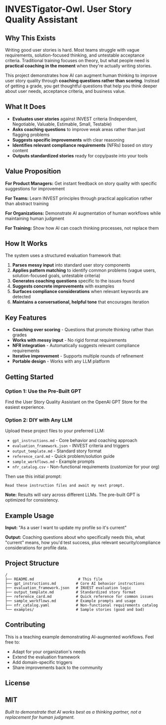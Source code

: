 # INVESTigator-Owl. User Story Quality Assistant

## Why This Exists

Writing good user stories is hard. Most teams struggle with vague requirements, solution-focused thinking, and untestable acceptance criteria. Traditional training focuses on theory, but what people need is **practical coaching in the moment** when they're actually writing stories.

This project demonstrates how AI can augment human thinking to improve user story quality through **coaching questions rather than scoring**. Instead of getting a grade, you get thoughtful questions that help you think deeper about user needs, acceptance criteria, and business value.

## What It Does

- **Evaluates user stories** against INVEST criteria (Independent, Negotiable, Valuable, Estimable, Small, Testable)
- **Asks coaching questions** to improve weak areas rather than just flagging problems
- **Suggests specific improvements** with clear reasoning
- **Identifies relevant compliance requirements** (NFRs) based on story content
- **Outputs standardized stories** ready for copy/paste into your tools

## Value Proposition

**For Product Managers:** Get instant feedback on story quality with specific suggestions for improvement

**For Teams:** Learn INVEST principles through practical application rather than abstract training

**For Organizations:** Demonstrate AI augmentation of human workflows while maintaining human judgment

**For Training:** Show how AI can coach thinking processes, not replace them

## How It Works

The system uses a structured evaluation framework that:

1. **Parses messy input** into standard user story components
2. **Applies pattern matching** to identify common problems (vague users, solution-focused goals, untestable criteria)
3. **Generates coaching questions** specific to the issues found
4. **Suggests concrete improvements** with examples
5. **Surfaces compliance considerations** when relevant keywords are detected
6. **Maintains a conversational, helpful tone** that encourages iteration

## Key Features

- **Coaching over scoring** - Questions that promote thinking rather than grades
- **Works with messy input** - No rigid format requirements
- **NFR integration** - Automatically suggests relevant compliance requirements
- **Iterative improvement** - Supports multiple rounds of refinement
- **Portable design** - Works with any LLM platform

## Getting Started

### Option 1: Use the Pre-Built GPT
Find the User Story Quality Assistant on the OpenAI GPT Store for the easiest experience.

### Option 2: DIY with Any LLM
Upload these project files to your preferred LLM:
- `gpt_instructions.md` - Core behavior and coaching approach
- `evaluation_framework.json` - INVEST criteria and triggers  
- `output_template.md` - Standard story format
- `reference_card.md` - Quick problem/solution guide
- `sample_workflows.md` - Example prompts
- `nfr_catalog.csv` - Non-functional requirements (customize for your org)

Then use this initial prompt:
```
Read these instruction files and await my next prompt.
```

**Note:** Results will vary across different LLMs. The pre-built GPT is optimized for consistency.

## Example Usage

**Input:** "As a user I want to update my profile so it's current"

**Output:** Coaching questions about who specifically needs this, what "current" means, how you'd test success, plus relevant security/compliance considerations for profile data.

## Project Structure

```
/
├── README.md                    # This file
├── gpt_instructions.md         # Core AI behavior instructions
├── evaluation_framework.json   # INVEST evaluation logic
├── output_template.md          # Standardized story format
├── reference_card.md           # Quick reference for common issues
├── sample_workflows.md         # Example prompts and usage
├── nfr_catalog.yaml            # Non-functional requirements catalog
└── examples/                   # Sample stories (good and bad)
```

## Contributing

This is a teaching example demonstrating AI-augmented workflows. Feel free to:
- Adapt for your organization's needs
- Extend the evaluation framework
- Add domain-specific triggers
- Share improvements back to the community

## License
MIT
---

*Built to demonstrate that AI works best as a thinking partner, not a replacement for human judgment.*
